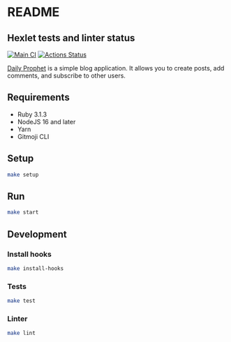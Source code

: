 # README

## Hexlet tests and linter status

[![Main CI](https://github.com/amshkv/rails-project-64/actions/workflows/main.yml/badge.svg?branch=main)](https://github.com/amshkv/rails-project-64/actions/workflows/main.yml)
[![Actions Status](https://github.com/amshkv/rails-project-64/workflows/hexlet-check/badge.svg)](https://github.com/amshkv/rails-project-64/actions)

[Daily Prophet](https://daily-prophet.mshkv.ru/) is a simple blog application. It allows you to create posts, add comments, and subscribe to other users.

## Requirements

- Ruby 3.1.3
- NodeJS 16 and later
- Yarn
- Gitmoji CLI

## Setup

```sh
make setup
```

## Run

```sh
make start
```

## Development

### Install hooks

```sh
make install-hooks
```

### Tests

```sh
make test
```

### Linter

```sh
make lint
```
